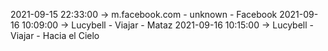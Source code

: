 2021-09-15 22:33:00 -> m.facebook.com - unknown - Facebook
2021-09-16 10:09:00 -> Lucybell - Viajar - Mataz
2021-09-16 10:15:00 -> Lucybell - Viajar - Hacia el Cielo
